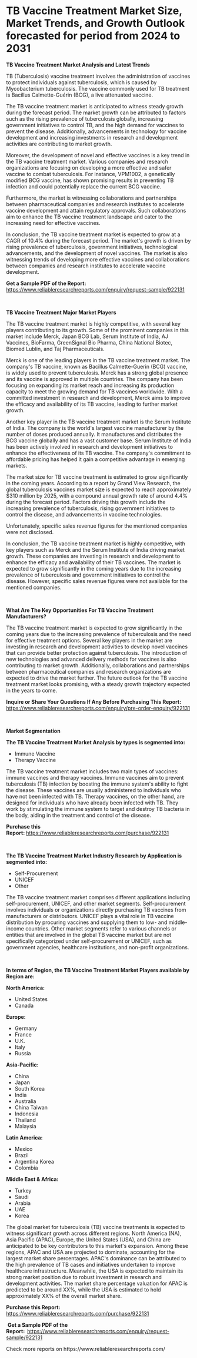 <p><h1>TB Vaccine Treatment Market Size, Market Trends, and Growth Outlook forecasted for period from 2024 to 2031</h1></p><p><strong>TB Vaccine Treatment Market Analysis and Latest Trends</strong></p>
<p><p>TB (Tuberculosis) vaccine treatment involves the administration of vaccines to protect individuals against tuberculosis, which is caused by Mycobacterium tuberculosis. The vaccine commonly used for TB treatment is Bacillus Calmette-Guérin (BCG), a live attenuated vaccine.</p><p>The TB vaccine treatment market is anticipated to witness steady growth during the forecast period. The market growth can be attributed to factors such as the rising prevalence of tuberculosis globally, increasing government initiatives to control TB, and the high demand for vaccines to prevent the disease. Additionally, advancements in technology for vaccine development and increasing investments in research and development activities are contributing to market growth.</p><p>Moreover, the development of novel and effective vaccines is a key trend in the TB vaccine treatment market. Various companies and research organizations are focusing on developing a more effective and safer vaccine to combat tuberculosis. For instance, VPM1002, a genetically modified BCG vaccine, has shown promising results in preventing TB infection and could potentially replace the current BCG vaccine.</p><p>Furthermore, the market is witnessing collaborations and partnerships between pharmaceutical companies and research institutes to accelerate vaccine development and attain regulatory approvals. Such collaborations aim to enhance the TB vaccine treatment landscape and cater to the increasing need for effective vaccines.</p><p>In conclusion, the TB vaccine treatment market is expected to grow at a CAGR of 10.4% during the forecast period. The market's growth is driven by rising prevalence of tuberculosis, government initiatives, technological advancements, and the development of novel vaccines. The market is also witnessing trends of developing more effective vaccines and collaborations between companies and research institutes to accelerate vaccine development.</p></p>
<p><strong>Get a Sample PDF of the Report:&nbsp;</strong> <a href="https://www.reliableresearchreports.com/enquiry/request-sample/922131">https://www.reliableresearchreports.com/enquiry/request-sample/922131</a></p>
<p>&nbsp;</p>
<p><strong>TB Vaccine Treatment Major Market Players</strong></p>
<p><p>The TB vaccine treatment market is highly competitive, with several key players contributing to its growth. Some of the prominent companies in this market include Merck, Japan BCG Lab, Serum Institute of India, AJ Vaccines, BioFarma, GreenSignal Bio Pharma, China National Biotec, Biomed Lublin, and Taj Pharmaceuticals. </p><p>Merck is one of the leading players in the TB vaccine treatment market. The company's TB vaccine, known as Bacillus Calmette-Guerin (BCG) vaccine, is widely used to prevent tuberculosis. Merck has a strong global presence and its vaccine is approved in multiple countries. The company has been focusing on expanding its market reach and increasing its production capacity to meet the growing demand for TB vaccines worldwide. With a committed investment in research and development, Merck aims to improve the efficacy and availability of its TB vaccine, leading to further market growth.</p><p>Another key player in the TB vaccine treatment market is the Serum Institute of India. The company is the world's largest vaccine manufacturer by the number of doses produced annually. It manufactures and distributes the BCG vaccine globally and has a vast customer base. Serum Institute of India has been actively involved in research and development initiatives to enhance the effectiveness of its TB vaccine. The company's commitment to affordable pricing has helped it gain a competitive advantage in emerging markets.</p><p>The market size for TB vaccine treatment is estimated to grow significantly in the coming years. According to a report by Grand View Research, the global tuberculosis vaccines market size is expected to reach approximately $310 million by 2025, with a compound annual growth rate of around 4.4% during the forecast period. Factors driving this growth include the increasing prevalence of tuberculosis, rising government initiatives to control the disease, and advancements in vaccine technologies.</p><p>Unfortunately, specific sales revenue figures for the mentioned companies were not disclosed.</p><p>In conclusion, the TB vaccine treatment market is highly competitive, with key players such as Merck and the Serum Institute of India driving market growth. These companies are investing in research and development to enhance the efficacy and availability of their TB vaccines. The market is expected to grow significantly in the coming years due to the increasing prevalence of tuberculosis and government initiatives to control the disease. However, specific sales revenue figures were not available for the mentioned companies.</p></p>
<p>&nbsp;</p>
<p><strong>What Are The Key Opportunities For TB Vaccine Treatment Manufacturers?</strong></p>
<p><p>The TB vaccine treatment market is expected to grow significantly in the coming years due to the increasing prevalence of tuberculosis and the need for effective treatment options. Several key players in the market are investing in research and development activities to develop novel vaccines that can provide better protection against tuberculosis. The introduction of new technologies and advanced delivery methods for vaccines is also contributing to market growth. Additionally, collaborations and partnerships between pharmaceutical companies and research organizations are expected to drive the market further. The future outlook for the TB vaccine treatment market looks promising, with a steady growth trajectory expected in the years to come.</p></p>
<p><strong>Inquire or Share Your Questions If Any Before Purchasing This Report:</strong> <a href="https://www.reliableresearchreports.com/enquiry/pre-order-enquiry/922131">https://www.reliableresearchreports.com/enquiry/pre-order-enquiry/922131</a></p>
<p>&nbsp;</p>
<p><strong>Market Segmentation</strong></p>
<p><strong>The TB Vaccine Treatment Market Analysis by types is segmented into:</strong></p>
<p><ul><li>Immune Vaccine</li><li>Therapy Vaccine</li></ul></p>
<p><p>The TB vaccine treatment market includes two main types of vaccines: immune vaccines and therapy vaccines. Immune vaccines aim to prevent tuberculosis (TB) infection by boosting the immune system's ability to fight the disease. These vaccines are usually administered to individuals who have not been infected with TB. Therapy vaccines, on the other hand, are designed for individuals who have already been infected with TB. They work by stimulating the immune system to target and destroy TB bacteria in the body, aiding in the treatment and control of the disease.</p></p>
<p><strong>Purchase this Report:&nbsp;</strong><a href="https://www.reliableresearchreports.com/purchase/922131">https://www.reliableresearchreports.com/purchase/922131</a></p>
<p>&nbsp;</p>
<p><strong>The TB Vaccine Treatment Market Industry Research by Application is segmented into:</strong></p>
<p><ul><li>Self-Procurement</li><li>UNICEF</li><li>Other</li></ul></p>
<p><p>The TB vaccine treatment market comprises different applications including self-procurement, UNICEF, and other market segments. Self-procurement involves individuals or organizations directly purchasing TB vaccines from manufacturers or distributors. UNICEF plays a vital role in TB vaccine distribution by procuring vaccines and supplying them to low- and middle-income countries. Other market segments refer to various channels or entities that are involved in the global TB vaccine market but are not specifically categorized under self-procurement or UNICEF, such as government agencies, healthcare institutions, and non-profit organizations.</p></p>
<p>&nbsp;</p>
<p><strong>In terms of Region, the TB Vaccine Treatment Market Players available by Region are:</strong></p>
<p>
    <p> <strong> North America: </strong>
        <ul>
            <li>United States</li>
            <li>Canada</li>
        </ul>
        </p> 
    <p> <strong> Europe: </strong>
        <ul>
            <li>Germany</li>
            <li>France</li>
            <li>U.K.</li>
            <li>Italy</li>
            <li>Russia</li>
        </ul>
        </p> 
    <p> <strong> Asia-Pacific: </strong>
        <ul>
            <li>China</li>
            <li>Japan</li>
            <li>South Korea</li>
            <li>India</li>
            <li>Australia</li>
            <li>China Taiwan</li>
            <li>Indonesia</li>
            <li>Thailand</li>
            <li>Malaysia</li>
        </ul>
        </p> 
    <p> <strong> Latin America: </strong>
        <ul>
            <li>Mexico</li>
            <li>Brazil</li>
            <li>Argentina Korea</li>
            <li>Colombia</li>
        </ul>
        </p> 
    <p> <strong> Middle East & Africa: </strong>
        <ul>
            <li>Turkey</li>
            <li>Saudi</li>
            <li>Arabia</li>
            <li>UAE</li>
            <li>Korea</li>
        </ul>
    </p>
    </p>
<p><p>The global market for tuberculosis (TB) vaccine treatments is expected to witness significant growth across different regions. North America (NA), Asia Pacific (APAC), Europe, the United States (USA), and China are anticipated to be key contributors to this market's expansion. Among these regions, APAC and USA are projected to dominate, accounting for the largest market share percentages. APAC's dominance can be attributed to the high prevalence of TB cases and initiatives undertaken to improve healthcare infrastructure. Meanwhile, the USA is expected to maintain its strong market position due to robust investment in research and development activities. The market share percentage valuation for APAC is predicted to be around XX%, while the USA is estimated to hold approximately XX% of the overall market share.</p></p>
<p><strong>Purchase this Report: </strong><a href="https://www.reliableresearchreports.com/purchase/922131">https://www.reliableresearchreports.com/purchase/922131</a></p>
<p>&nbsp;<strong>Get a Sample PDF of the Report:&nbsp;&nbsp;</strong><a href="https://www.reliableresearchreports.com/enquiry/request-sample/922131">https://www.reliableresearchreports.com/enquiry/request-sample/922131</a></p>
<p><strong></strong></p>
<p>Check more reports on https://www.reliableresearchreports.com/</p>